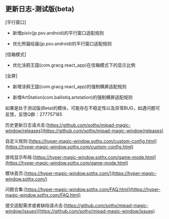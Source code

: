 ## 更新日志-测试版(beta)

[平行窗口]

- 新增pixiv(jp.pxv.android)的平行窗口适配规则

- 优化熊猫绘画(jp.pxv.android)的平行窗口适配规则

[信箱模式]

- 优化涂鸦王国(com.gracg.react_app)在信箱模式下的显示比例

[全屏]

- 新增涂鸦王国(com.gracg.react_app)的强制横屏适配规则

- 新增ArtStation(com.ballistiq.artstation)的强制横屏适配规则


如果是处于测试版(Beta)的模块，可能存在不稳定性以及异常BUG，如遇问题可反馈，反馈Q群：277757185

历史更新日志请点击:[https://github.com/sothx/mipad-magic-window/releases](https://github.com/sothx/mipad-magic-window/releases)

自定义规则:[https://hyper-magic-window.sothx.com/custom-config.html](https://hyper-magic-window.sothx.com/custom-config.html)

游戏显示布局:[https://hyper-magic-window.sothx.com/game-mode.html](https://hyper-magic-window.sothx.com/game-mode.html)

模块首页:[https://hyper-magic-window.sothx.com/](https://hyper-magic-window.sothx.com/)

问题合集:[https://hyper-magic-window.sothx.com/FAQ.html](https://hyper-magic-window.sothx.com/FAQ.html)

提交适配需求或者缺陷请点击:[https://github.com/sothx/mipad-magic-window/issues](https://github.com/sothx/mipad-magic-window/issues)

